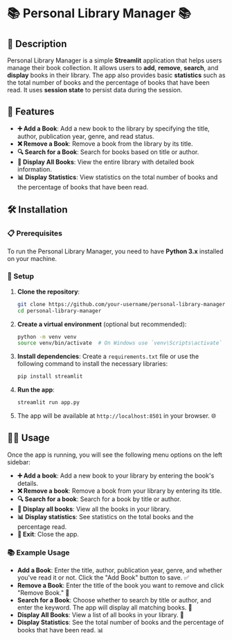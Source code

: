 # 📚 Personal Library Manager 📚

## 🎯 Description
Personal Library Manager is a simple **Streamlit** application that helps users manage their book collection. It allows users to **add**, **remove**, **search**, and **display** books in their library. The app also provides basic **statistics** such as the total number of books and the percentage of books that have been read. It uses **session state** to persist data during the session.

## 🔧 Features
- **➕ Add a Book**: Add a new book to the library by specifying the title, author, publication year, genre, and read status.
- **❌ Remove a Book**: Remove a book from the library by its title.
- **🔍 Search for a Book**: Search for books based on title or author.
- **📖 Display All Books**: View the entire library with detailed book information.
- **📊 Display Statistics**: View statistics on the total number of books and the percentage of books that have been read.

## 🛠️ Installation

### 📋 Prerequisites
To run the Personal Library Manager, you need to have **Python 3.x** installed on your machine.

### 🚀 Setup
1. **Clone the repository**:
   ```bash
   git clone https://github.com/your-username/personal-library-manager.git
   cd personal-library-manager
   ```

2. **Create a virtual environment** (optional but recommended):
   ```bash
   python -m venv venv
   source venv/bin/activate  # On Windows use `venv\Scripts\activate`
   ```

3. **Install dependencies**:
   Create a `requirements.txt` file or use the following command to install the necessary libraries:
   ```bash
   pip install streamlit
   ```

4. **Run the app**:
   ```bash
   streamlit run app.py
   ```

5. The app will be available at `http://localhost:8501` in your browser. 🌐

## 🧑‍💻 Usage

Once the app is running, you will see the following menu options on the left sidebar:

- **➕ Add a book**: Add a new book to your library by entering the book's details.
- **❌ Remove a book**: Remove a book from your library by entering its title.
- **🔍 Search for a book**: Search for a book by title or author.
- **📖 Display all books**: View all the books in your library.
- **📊 Display statistics**: See statistics on the total books and the percentage read.
- **🚪 Exit**: Close the app.

### 📚 Example Usage

- **Add a Book**: Enter the title, author, publication year, genre, and whether you've read it or not. Click the "Add Book" button to save. ✅
- **Remove a Book**: Enter the title of the book you want to remove and click "Remove Book." 🧹
- **Search for a Book**: Choose whether to search by title or author, and enter the keyword. The app will display all matching books. 🔎
- **Display All Books**: View a list of all books in your library. 📜
- **Display Statistics**: See the total number of books and the percentage of books that have been read. 📊
